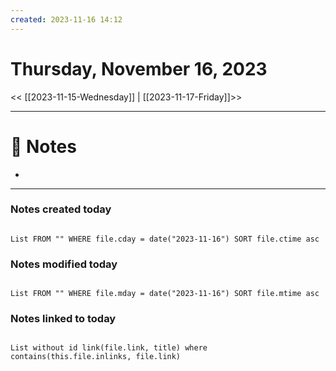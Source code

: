 ```yaml
---
created: 2023-11-16 14:12
---
```


# Thursday, November 16, 2023

<< [[2023-11-15-Wednesday]] | [[2023-11-17-Friday]]>>

---

# 📝 Notes
- 

---

### Notes created today

```dataview

List FROM "" WHERE file.cday = date("2023-11-16") SORT file.ctime asc

```

### Notes modified today

```dataview

List FROM "" WHERE file.mday = date("2023-11-16") SORT file.mtime asc

```

### Notes linked to today

```dataview 

List without id link(file.link, title) where contains(this.file.inlinks, file.link)

```